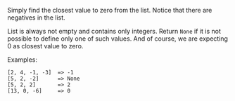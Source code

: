 Simply find the closest value to zero from the list. Notice that there are negatives in the list.

List is always not empty and contains only integers. Return ```None``` if it is not possible to define only one of such values. And of course, we are expecting 0 as closest value to zero.

Examples:
```code
[2, 4, -1, -3]  => -1
[5, 2, -2]      => None
[5, 2, 2]       => 2
[13, 0, -6]     => 0
```